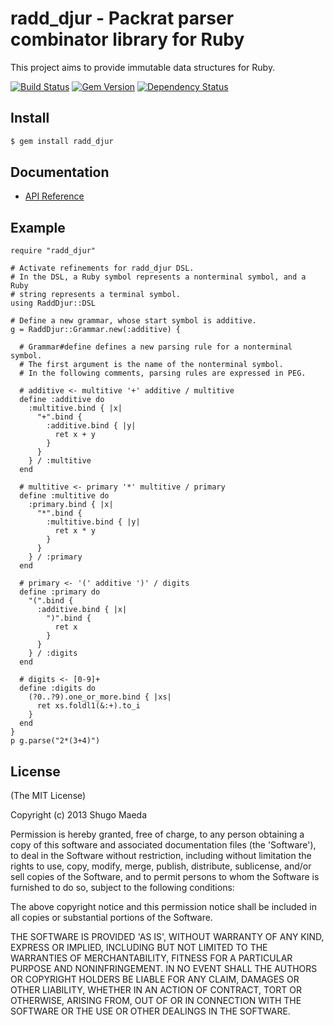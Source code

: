 radd\_djur - Packrat parser combinator library for Ruby
=======================================================

This project aims to provide immutable data structures for Ruby.

[![Build Status](https://secure.travis-ci.org/shugo/radd_djur.png)](http://travis-ci.org/shugo/radd_djur)
[![Gem Version](https://badge.fury.io/rb/radd_djur.png)](http://badge.fury.io/rb/radd_djur)
[![Dependency Status](https://gemnasium.com/shugo/radd_djur.svg)](https://gemnasium.com/shugo/radd_djur)

Install
-------

```bash
$ gem install radd_djur
```

Documentation
-------------

* [API Reference](http://rubydoc.info/github/shugo/radd_djur/frames)

Example
-------

    require "radd_djur"

    # Activate refinements for radd_djur DSL.
    # In the DSL, a Ruby symbol represents a nonterminal symbol, and a Ruby
    # string represents a terminal symbol.
    using RaddDjur::DSL

    # Define a new grammar, whose start symbol is additive.
    g = RaddDjur::Grammar.new(:additive) {

      # Grammar#define defines a new parsing rule for a nonterminal symbol.
      # The first argument is the name of the nonterminal symbol.
      # In the following comments, parsing rules are expressed in PEG.

      # additive <- multitive '+' additive / multitive
      define :additive do
        :multitive.bind { |x|
          "+".bind {
            :additive.bind { |y|
              ret x + y
            }
          }
        } / :multitive
      end

      # multitive <- primary '*' multitive / primary
      define :multitive do
        :primary.bind { |x|
          "*".bind {
            :multitive.bind { |y|
              ret x * y
            }
          }
        } / :primary
      end

      # primary <- '(' additive ')' / digits
      define :primary do
        "(".bind {
          :additive.bind { |x|
            ")".bind {
              ret x
            }
          }
        } / :digits
      end

      # digits <- [0-9]+
      define :digits do
        (?0..?9).one_or_more.bind { |xs|
          ret xs.foldl1(&:+).to_i
        }
      end
    }
    p g.parse("2*(3+4)")

License
-------

(The MIT License)

Copyright (c) 2013 Shugo Maeda

Permission is hereby granted, free of charge, to any person obtaining
a copy of this software and associated documentation files (the
'Software'), to deal in the Software without restriction, including
without limitation the rights to use, copy, modify, merge, publish,
distribute, sublicense, and/or sell copies of the Software, and to
permit persons to whom the Software is furnished to do so, subject to
the following conditions:

The above copyright notice and this permission notice shall be
included in all copies or substantial portions of the Software.

THE SOFTWARE IS PROVIDED 'AS IS', WITHOUT WARRANTY OF ANY KIND,
EXPRESS OR IMPLIED, INCLUDING BUT NOT LIMITED TO THE WARRANTIES OF
MERCHANTABILITY, FITNESS FOR A PARTICULAR PURPOSE AND NONINFRINGEMENT.
IN NO EVENT SHALL THE AUTHORS OR COPYRIGHT HOLDERS BE LIABLE FOR ANY
CLAIM, DAMAGES OR OTHER LIABILITY, WHETHER IN AN ACTION OF CONTRACT,
TORT OR OTHERWISE, ARISING FROM, OUT OF OR IN CONNECTION WITH THE
SOFTWARE OR THE USE OR OTHER DEALINGS IN THE SOFTWARE.
